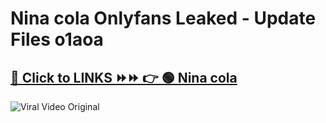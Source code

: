 
 # Nina cola Onlyfans Leaked - Update Files o1aoa

## <h2><a href="https://clipsfans.com/Nina_cola&ref=git">🔗 Click to LINKS ⏩⏩ 👉 🟢 Nina cola </a></h2>

<a href="https://clipsfans.com/Nina_cola&ref=git" rel="nofollow" data-target="animated-image.originalLink"><img src="https://i.ibb.co.com/xMMVF88/686577567.gif" alt="Viral Video Original" style="max-width: 100%; display: inline-block;" data-target="animated-image.originalImage"></a>

